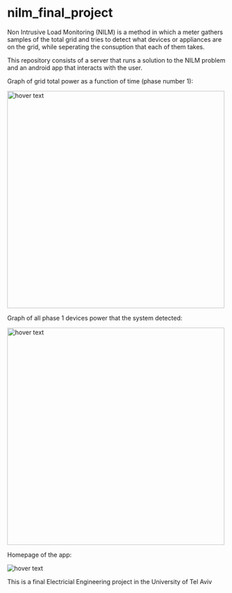 # nilm_final_project

Non Intrusive Load Monitoring (NILM) is a method in which a meter gathers samples of the total grid and tries to detect what devices or appliances are on the grid, while seperating the consuption that each of them takes. 

This repository consists of a server that runs a solution to the NILM problem and an android app that interacts with the user.

Graph of grid total power as a function of time (phase number 1):

<img src="https://i.ibb.co/xmxNtFs/image.png" width="500" title="hover text">


Graph of all phase 1 devices power that the system detected:

<img src="https://i.ibb.co/sJn5pYs/image.png" width="500" title="hover text">


Homepage of the app:

<img src="https://i.ibb.co/bKvVkNd/image.png" title="hover text">




This is a final Electricial Engineering project in the University of Tel Aviv
